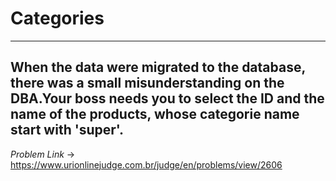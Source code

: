 # Categories
---
**When the data were migrated to the database, there was a small misunderstanding on the DBA.Your boss needs you to select the ID and the name of the products, whose categorie name start with 'super'.**
---
*Problem Link* -> https://www.urionlinejudge.com.br/judge/en/problems/view/2606

